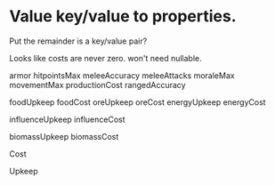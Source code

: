 # Value key/value to properties.

Put the remainder is a key/value pair?


Looks like costs are never zero.  won't need nullable.



armor
hitpointsMax
meleeAccuracy 
meleeAttacks
moraleMax
movementMax
productionCost
rangedAccuracy

foodUpkeep
foodCost
oreUpkeep
oreCost
energyUpkeep
energyCost

influenceUpkeep
influenceCost

biomassUpkeep
biomassCost


Cost

Upkeep

